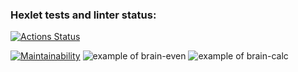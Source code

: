 ### Hexlet tests and linter status:
[![Actions Status](https://github.com/ramisphoto/python-project-49/workflows/hexlet-check/badge.svg)](https://github.com/ramisphoto/python-project-49/actions)

[![Maintainability](https://api.codeclimate.com/v1/badges/99b0d981cd00b575104c/maintainability)](https://codeclimate.com/github/ramissabirzyanov/python-project-49/maintainability)
![example of brain-even](https://asciinema.org/a/3X5zfT2XkzE818OXHaekJT18a)
![example of brain-calc](https://asciinema.org/a/p72Z7jyeBa8P7wdHnjrrcvrDe)
